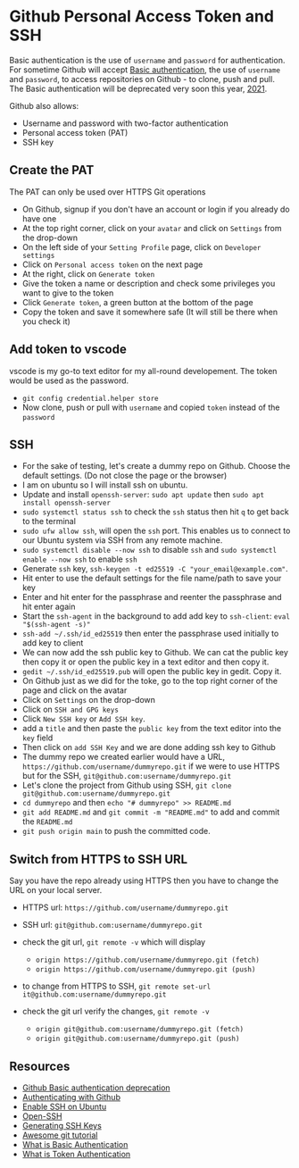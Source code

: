 # Github Personal Access Token and SSH

Basic authentication is the use of `username` and `password` for authentication. For sometime Github will accept [Basic authentication][basic-auth], the use of `username` and `password`, to access repositories on Github - to clone, push and pull. The Basic authentication will be deprecated very soon this year, [2021][deprecation-url].

Github also allows:

- Username and password with two-factor authentication
- Personal access token (PAT)
- SSH key

## Create the PAT

The PAT can only be used over HTTPS Git operations

- On Github, signup if you don't have an account or login if you already do have one
- At the top right corner, click on your `avatar` and click on `Settings` from the drop-down
- On the left side of your `Setting Profile` page, click on `Developer settings`
- Click on `Personal access token` on the next page
- At the right, click on `Generate token`
- Give the token a name or description and check some privileges you want to give to the token
- Click `Generate token`, a green button at the bottom of the page
- Copy the token and save it somewhere safe (It will still be there when you check it)

## Add token to vscode

vscode is my go-to text editor for my all-round developement. The token would be used as the password.

- `git config credential.helper store`
- Now clone, push or pull with `username` and copied `token` instead of the `password`

## SSH

- For the sake of testing, let's create a dummy repo on Github. Choose the default settings. (Do not close the page or the browser)
- I am on ubuntu so I will install ssh on ubuntu.
- Update and install `openssh-server`: `sudo apt update` then `sudo apt install openssh-server`
- `sudo systemctl status ssh` to check the `ssh` status then hit `q` to get back to the terminal
- `sudo ufw allow ssh`, will open the `ssh` port. This enables us to connect to our Ubuntu system via SSH from any remote machine.
- `sudo systemctl disable --now ssh` to disable `ssh` and `sudo systemctl enable --now ssh` to enable `ssh`
- Generate `ssh` key, `ssh-keygen -t ed25519 -C "your_email@example.com"`.
- Hit enter to use the default settings for the file name/path to save your key
- Enter and hit enter for the passphrase and reenter the passphrase and hit enter again
- Start the `ssh-agent` in the background to add add key to `ssh-client`: `eval "$(ssh-agent -s)"`
- `ssh-add ~/.ssh/id_ed25519` then enter the passphrase used initially to add key to client
- We can now add the ssh public key to Github. We can cat the public key then copy it or open the public key in a text editor and then copy it.
- `gedit ~/.ssh/id_ed25519.pub` will open the public key in gedit. Copy it.
- On Github just as we did for the toke, go to the top right corner of the page and click on the avatar
- Click on `Settings` on the drop-down
- Click on `SSH and GPG keys`
- Click `New SSH key` or `Add SSH key`.
- add a `title` and then paste the `public key` from the text editor into the `key` field
- Then click on `add SSH Key` and we are done adding ssh key to Github
- The dummy repo we created earlier would have a URL, `https://github.com/username/dummyrepo.git` if we were to use HTTPS but for the SSH, `git@github.com:username/dummyrepo.git`
- Let's clone the project from Github using SSH, `git clone git@github.com:username/dummyrepo.git`
- `cd dummyrepo` and then `echo "# dummyrepo" >> README.md`
- `git add README.md` and `git commit -m "README.md"` to add and commit the `README.md`
- `git push origin main` to push the committed code.

## Switch from HTTPS to SSH URL

Say you have the repo already using HTTPS then you have to change the URL on your local server.

- HTTPS url: `https://github.com/username/dummyrepo.git`
- SSH url: `git@github.com:username/dummyrepo.git`
- check the git url, `git remote -v` which will display

  - `origin https://github.com/username/dummyrepo.git (fetch)`
  - `origin https://github.com/username/dummyrepo.git (push)`

- to change from HTTPS to SSH, `git remote set-url it@github.com:username/dummyrepo.git`
- check the git url verify the changes, `git remote -v`
  - `origin git@github.com:username/dummyrepo.git (fetch)`
  - `origin git@github.com:username/dummyrepo.git (push)`

## Resources

- [Github Basic authentication deprecation][deprecation-url]
- [Authenticating with Github][authenticating-to-github]
- [Enable SSH on Ubuntu][enable-ssh-on-ubuntu]
- [Open-SSH][service-openssh]
- [Generating SSH Keys][ssh-keygen]
- [Awesome git tutorial][learn-git]
- [What is Basic Authentication][what-is-basic-auth]
- [What is Token Authentication][what-is-token-auth]

#

[deprecation-url]: https://developer.github.com/changes/2019-11-05-deprecated-passwords-and-authorizations-api/
[authenticating-to-github]: https://docs.github.com/en/github/authenticating-to-github/about-authentication-to-github
[enable-ssh-on-ubuntu]: https://linuxize.com/post/how-to-enable-ssh-on-ubuntu-20-04/
[service-openssh]: https://ubuntu.com/server/docs/service-openssh
[ssh-keygen]: https://www.ssh.com/ssh/keygen/
[learn-git]: https://dev.to/unseenwizzard/learn-git-concepts-not-commands-4gjc
[basic-auth]: https://en.wikipedia.org/wiki/Basic_access_authentication
[what-is-basic-auth]: https://www.ibm.com/support/knowledgecenter/en/SSGMCP_5.1.0/com.ibm.cics.ts.internet.doc/topics/dfhtl2a.html
[what-is-token-auth]: https://www.okta.com/identity-101/what-is-token-based-authentication/
